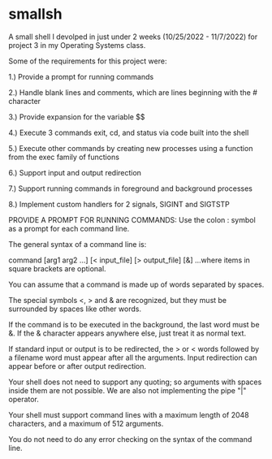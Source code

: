 # smallsh
A small shell I devolped in just under 2 weeks (10/25/2022 - 11/7/2022) for project 3 in my Operating Systems class.

Some of the requirements for this project were:

1.) Provide a prompt for running commands

2.) Handle blank lines and comments, which are lines beginning with the # character

3.) Provide expansion for the variable $$

4.) Execute 3 commands exit, cd, and status via code built into the shell

5.) Execute other commands by creating new processes using a function from the exec family of functions

6.) Support input and output redirection

7.) Support running commands in foreground and background processes

8.) Implement custom handlers for 2 signals, SIGINT and SIGTSTP


PROVIDE A PROMPT FOR RUNNING COMMANDS:
Use the colon : symbol as a prompt for each command line. 

The general syntax of a command line is:

command [arg1 arg2 ...] [< input_file] [> output_file] [&]
…where items in square brackets are optional.

You can assume that a command is made up of words separated by spaces.

The special symbols <, > and & are recognized, but they must be surrounded by spaces like other words.

If the command is to be executed in the background, the last word must be &. If the & character appears anywhere else, just treat it as normal text.

If standard input or output is to be redirected, the > or < words followed by a filename word must appear after all the arguments. Input redirection can appear before or after output redirection.

Your shell does not need to support any quoting; so arguments with spaces inside them are not possible. We are also not implementing the pipe "|" operator.

Your shell must support command lines with a maximum length of 2048 characters, and a maximum of 512 arguments.

You do not need to do any error checking on the syntax of the command line.
